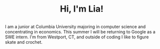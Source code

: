 <h1 align="center">
Hi, I'm Lia!
</h1>

<p align="center">
  <img src="https://komarev.com/ghpvc/?username=cordeliachen&style=for-the-badge&color=149dff" alt=""/>
</p>

I am a junior at Columbia University majoring in computer science and concentrating in economics. This summer I will be returning to Google as a SWE intern. I'm from Westport, CT, and outside of coding I like to figure skate and crochet.
